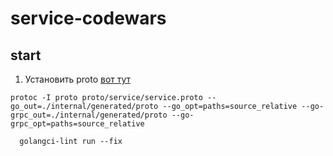# service-codewars

## start
1. Установить proto [вот тут](https://grpc.io/docs/languages/go/quickstart/)

```shell
protoc -I proto proto/service/service.proto --go_out=./internal/generated/proto --go_opt=paths=source_relative --go-grpc_out=./internal/generated/proto --go-grpc_opt=paths=source_relative
```

```shell
  golangci-lint run --fix
```